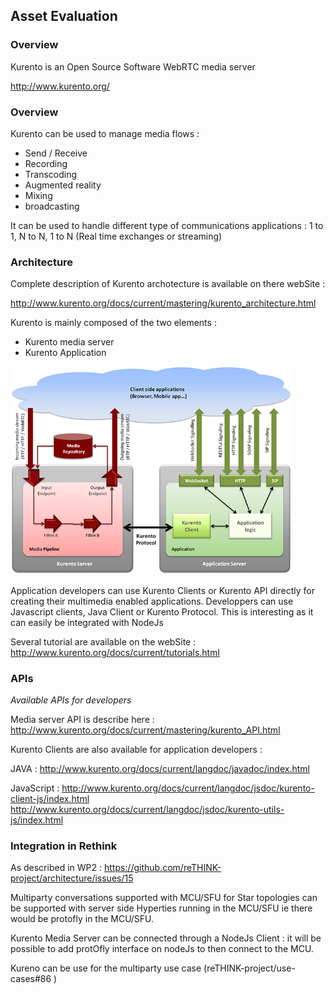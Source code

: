 ## Asset Evaluation

### Overview

Kurento is an Open Source Software WebRTC media server

http://www.kurento.org/


### Overview

Kurento can be used to manage media flows :
- Send / Receive
- Recording
- Transcoding
- Augmented reality
- Mixing
- broadcasting

It can be used to handle different type of communications applications : 1 to 1, N to N, 1 to N
(Real time exchanges or streaming)


### Architecture

Complete description of Kurento archotecture is available on there webSite :

http://www.kurento.org/docs/current/mastering/kurento_architecture.html


Kurento is mainly composed of the two elements :
- Kurento media server
- Kurento Application

<img src="Architecture-Kurento.png" width="450">

Application developers can use Kurento Clients or Kurento API directly for creating their multimedia enabled applications.
Developpers can use Javascript clients, Java Client or Kurento Protocol. This is interesting as it can easily be integrated with NodeJs

Several tutorial are available on the webSite : http://www.kurento.org/docs/current/tutorials.html



### APIs

*Available APIs for developers*

Media server API is describe here :
http://www.kurento.org/docs/current/mastering/kurento_API.html

Kurento Clients are also available for application developers :

JAVA :
http://www.kurento.org/docs/current/langdoc/javadoc/index.html

JavaScript :
http://www.kurento.org/docs/current/langdoc/jsdoc/kurento-client-js/index.html
http://www.kurento.org/docs/current/langdoc/jsdoc/kurento-utils-js/index.html

### Integration in Rethink

As described in WP2 : https://github.com/reTHINK-project/architecture/issues/15

Multiparty conversations supported with MCU/SFU for Star topologies can be supported with server side Hyperties running in the MCU/SFU ie there would be protofly in the MCU/SFU.

Kurento Media Server can be connected through a NodeJs Client : it will be possible to add protOfly interface on nodeJs to then connect to the MCU.

Kureno can be use for the multiparty use case (reTHINK-project/use-cases#86 )
